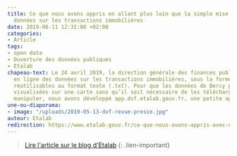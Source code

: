 ```yaml
---
title: Ce que nous avons appris en allant plus loin que la simple mise en ligne de
  données sur les transactions immobilières
date: 2019-06-11 12:31:00 +02:00
categories:
- Article
tags:
- open data
- Ouverture des données publiques
- Etalab
chapeau-text: Le 24 avril 2019, la direction générale des finances publiques a mis
  en ligne des données sur les transactions immobilières, sous la forme de fichiers
  réutilisables au format texte (.txt). Pour que les données de Bercy puissent être
  visualisées sur une carte sans qu’il soit nécessaire de les télécharger, ou de les
  manipuler, nous avons développé app.dvf.etalab.gouv.fr, une petite application web.
une-ou-diaporama:
- image: "/uploads/2019-05-13-dvf-revue-presse.jpg"
auteur: Etalab
redirection: https://www.etalab.gouv.fr/ce-que-nous-avons-appris-avec-dvf
---
```


> [Lire l'article sur le blog d'Etalab](https://www.etalab.gouv.fr/ce-que-nous-avons-appris-avec-dvf)
{: .lien-important}